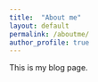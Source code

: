 ```yaml
---
title:  "About me"
layout: default
permalink: /aboutme/
author_profile: true
---
```


This is my blog page.
